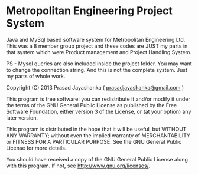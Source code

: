 Metropolitan Engineering Project System
=======================================================

Java and MySql based software system for Metropolitan Engineering Ltd. 
This was a 8 member group project and these codes are JUST my parts in that system which 
were Product management and Project Handling System. 

PS - Mysql queries are also included inside the project folder. You may want to change the connection string.
And this is not the complete system. Just my parts of whole work.

Copyright (C) 2013 Prasad Jayashanka ( prasadjayashanka@gmail.com )

This program is free software: you can redistribute it and/or modify it under the terms of 
the GNU General Public License as published by the Free Software Foundation, either version 3 of the License, 
or (at your option) any later version.

This program is distributed in the hope that it will be useful, but WITHOUT ANY WARRANTY; 
without even the implied warranty of MERCHANTABILITY or FITNESS FOR A PARTICULAR PURPOSE. 
See the GNU General Public License for more details.

You should have received a copy of the GNU General Public License along with this program. 
If not, see http://www.gnu.org/licenses/.
